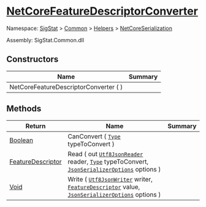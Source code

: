 # [NetCoreFeatureDescriptorConverter](./NetCoreFeatureDescriptorConverter.md)

Namespace: [SigStat]() > [Common](./../../README.md) > [Helpers](./../README.md) > [NetCoreSerialization](./README.md)

Assembly: SigStat.Common.dll


## Constructors

| Name | Summary | 
| --- | --- | 
| NetCoreFeatureDescriptorConverter (  ) |  | 


## Methods

| Return | Name | Summary | 
| --- | --- | --- | 
| [Boolean](https://docs.microsoft.com/en-us/dotnet/api/System.Boolean) | CanConvert ( [`Type`](https://docs.microsoft.com/en-us/dotnet/api/System.Type) typeToConvert ) |  | 
| [FeatureDescriptor](./../../FeatureDescriptor.md) | Read ( out [`Utf8JsonReader`](https://docs.microsoft.com/en-us/dotnet/api/System.Text.Json.Utf8JsonReader) reader, [`Type`](https://docs.microsoft.com/en-us/dotnet/api/System.Type) typeToConvert, [`JsonSerializerOptions`](https://docs.microsoft.com/en-us/dotnet/api/System.Text.Json.JsonSerializerOptions) options ) |  | 
| [Void](https://docs.microsoft.com/en-us/dotnet/api/System.Void) | Write ( [`Utf8JsonWriter`](https://docs.microsoft.com/en-us/dotnet/api/System.Text.Json.Utf8JsonWriter) writer, [`FeatureDescriptor`](./../../FeatureDescriptor.md) value, [`JsonSerializerOptions`](https://docs.microsoft.com/en-us/dotnet/api/System.Text.Json.JsonSerializerOptions) options ) |  | 


